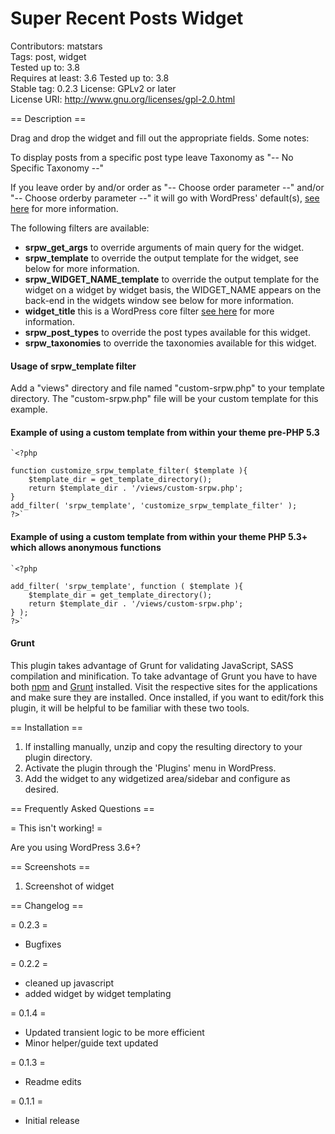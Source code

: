 Super Recent Posts Widget
===================
Contributors: matstars  
Tags: post, widget  
Tested up to: 3.8  
Requires at least: 3.6 
Tested up to: 3.8  
Stable tag: 0.2.3
License: GPLv2 or later  
License URI: http://www.gnu.org/licenses/gpl-2.0.html

== Description ==

Drag and drop the widget and fill out the appropriate fields. Some notes:

To display posts from a specific post type leave Taxonomy as "-- No Specific Taxonomy --"  

If you leave order by and/or order as "-- Choose order parameter --" and/or "-- Choose orderby parameter --" it will go with WordPress' default(s), [see here](http://codex.wordpress.org/Class_Reference/WP_Query#Order_.26_Orderby_Parameters) for more information.  

The following filters are available: 

*    **srpw_get_args** to override arguments of main query for the widget.  
*    **srpw_template** to override the output template for the widget, see below for more information.  
*    **srpw_WIDGET_NAME_template** to override the output template for the widget on a widget by widget basis, the WIDGET_NAME appears on the back-end in the widgets window see below for more information.  
*    **widget_title** this is a WordPress core filter [see here](http://codex.wordpress.org/Plugin_API/Filter_Reference) for more information.  
*    **srpw_post_types** to override the post types available for this widget.  
*    **srpw_taxonomies** to override the taxonomies available for this widget.  

#### Usage of srpw_template filter

Add a "views" directory and file named "custom-srpw.php" to your template directory. The "custom-srpw.php" file will be your custom template for this example.

#### Example of using a custom template from within your theme pre-PHP 5.3



    `<?php

    function customize_srpw_template_filter( $template ){
        $template_dir = get_template_directory();
        return $template_dir . '/views/custom-srpw.php';    
    }
    add_filter( 'srpw_template', 'customize_srpw_template_filter' );
    ?>`


#### Example of using a custom template from within your theme PHP 5.3+ which allows anonymous functions

    `<?php

    add_filter( 'srpw_template', function ( $template ){
        $template_dir = get_template_directory();
        return $template_dir . '/views/custom-srpw.php';    
    } );
    ?>`

#### Grunt

This plugin takes advantage of Grunt for validating JavaScript, SASS compilation and minification. To take advantage of Grunt you have to have both [npm](https://npmjs.org/) and [Grunt](http://gruntjs.com/) installed. Visit the respective sites for the applications and make sure they are installed. Once installed, if you want to edit/fork this plugin, it will be helpful to be familiar with these two tools.


== Installation ==

1. If installing manually, unzip and copy the resulting directory to your plugin directory.
2. Activate the plugin through the 'Plugins' menu in WordPress.
3. Add the widget to any widgetized area/sidebar and configure as desired.

== Frequently Asked Questions ==

= This isn't working! =

Are you using WordPress 3.6+?

== Screenshots ==

1. Screenshot of widget

== Changelog ==

= 0.2.3 =
* Bugfixes

= 0.2.2 =
* cleaned up javascript
* added widget by widget templating


= 0.1.4 =
* Updated transient logic to be more efficient
* Minor helper/guide text updated

= 0.1.3 =
* Readme edits

= 0.1.1 =
* Initial release